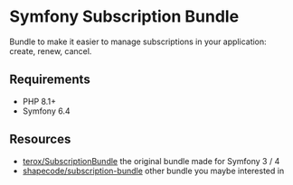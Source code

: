 # Symfony Subscription Bundle

Bundle to make it easier to manage subscriptions in your application: create, renew, cancel.

## Requirements

- PHP 8.1+
- Symfony 6.4

## Resources

- [terox/SubscriptionBundle](https://github.com/terox/SubscriptionBundle) the original bundle made for Symfony 3 / 4
- [shapecode/subscription-bundle](https://github.com/shapecode/subscription-bundle) other bundle you maybe interested in